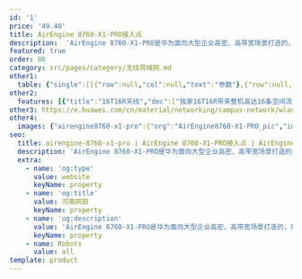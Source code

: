 ```yaml
---
id: '1'
price: '49.40'
title: AirEngine 8760-X1-PRO接入点
description:  'AirEngine 8760-X1-PRO是华为面向大型企业高密、高带宽场景打造的，符合Wi-Fi 6（802.11ax）标准，且拥有16天线的室内旗舰AP。它将适用于企业办公、政府、高教、普教等各行业的场景。 AirEngine 8760内置双频智能天线，高达16条空间流让整机速率达到10.75Gbps，享受光纤般的无线体验。默认支持软件定义射频，可以在双频，三频，以及双频+独立扫描射频三种模式间切换，以灵活满足高干扰或高密接入等多种场景的需要。经过独特设计的双频智能天线，有效提升信号的增益，且让信号随用户而动，让信号覆盖无死角。'
featured: true
order: 86
category: src/pages/category/无线局域网.md
other1: 
  table: {"single":[[{"row":null,"col":null,"text":"参数"},{"row":null,"col":null,"text":"AirEngine 8760-X1-PRO"}],[{"row":null,"col":null,"text":"尺寸（宽 x 深 x 高）"},{"row":null,"col":null,"text":"220mm×220mm×61mm"}],[{"row":null,"col":null,"text":"电源输入"},{"row":null,"col":null,"text":"DC：48V±10%\nPoE供电：满足802.3bt以太网供电标准"}],[{"row":null,"col":null,"text":"最大用户数"},{"row":null,"col":null,"text":"≤1024（双射频模式）\n≤1152（三射频模式）\n说明：使用环境不同实际用户数存在差异。"}],[{"row":null,"col":null,"text":"接口"},{"row":null,"col":null,"text":"2x10GE电口 + 1x10GE SFP+"}],[{"row":null,"col":null,"text":"蓝牙"},{"row":null,"col":null,"text":"蓝牙5.0"}],[{"row":null,"col":null,"text":"物联网"},{"row":null,"col":null,"text":"内置物联网插槽"}],[{"row":null,"col":null,"text":"工作温度"},{"row":null,"col":null,"text":" -10℃ ～+50℃"}],[{"row":null,"col":null,"text":"天线类型"},{"row":null,"col":null,"text":"内置智能天线"}],[{"row":null,"col":null,"text":"MIMO:空间流"},{"row":null,"col":null,"text":"2.4GHz: 4×4:4，5GHz: 12×12:8\n2.4GHz: 4×4:4，5GHz-0: 8×8:8，5GHz-1: 4x4:4"}],[{"row":null,"col":null,"text":"无线协议"},{"row":null,"col":null,"text":"802.11a/b/g/n/ac/ac Wave2/ax"}],[{"row":null,"col":null,"text":"最高速率"},{"row":null,"col":null,"text":"10.75Gbps"}]]}
other2:
  features: [{"title":"16T16R天线","dec":["独家16T16R带来整机高达16条空间流，吞吐量高达10.75Gbps（8 SS @ 160MHz，4SS @ 40MHz），为AR/VR，4K高清视频等大流量业务提供光纤一样的网络体验。"]},{"title":"智能天线","dec":["内置双频共口面智能天线，自动抑制干扰，覆盖半径提升20%，同位置信号强度提升100%，给用户带来稳定无死角的覆盖"]},{"title":"随时随地100Mbps","dec":["独家OFDMA与MU-MIMO整网联合调度，在高密接入下整网的性能大幅提升。同时，内置的独立射频扫描可主动探测网络环境，预测网络状态，持续的动态优化网络，保持整网100Mbps无处不在的用户体验"]}]
other3: https://e.huawei.com/cn/material/networking/campus-network/wlan/c118f27d5b75431b82f3eac30547966a
other4:
  images: {"airengine8760-x1-pro":{"org":"AirEngine8760-X1-PRO_pic","img":["bottom.webp","front.webp","front_left.webp","front_right.webp","front_top.webp","front_top_2.webp","rear_top.webp","top.webp"]}}
seo:
  title: airengine-8760-x1-pro | AirEngine 8760-X1-PRO接入点 | AirEngine 8700系列 | 室内接入点 | 无线局域网 | 企业网络
  description: 'AirEngine 8760-X1-PRO是华为面向大型企业高密、高带宽场景打造的，符合Wi-Fi 6（802.11ax）标准，且拥有16天线的室内旗舰AP。它将适用于企业办公、政府、高教、普教等各行业的场景。 AirEngine 8760内置双频智能天线，高达16条空间流让整机速率达到10.75Gbps，享受光纤般的无线体验。默认支持软件定义射频，可以在双频，三频，以及双频+独立扫描射频三种模式间切换，以灵活满足高干扰或高密接入等多种场景的需要。经过独特设计的双频智能天线，有效提升信号的增益，且让信号随用户而动，让信号覆盖无死角。'
  extra:
    - name: 'og:type'
      value: website
      keyName: property
    - name: 'og:title'
      value: 河南网田
      keyName: property
    - name: 'og:description'
      value: 'AirEngine 8760-X1-PRO是华为面向大型企业高密、高带宽场景打造的，符合Wi-Fi 6（802.11ax）标准，且拥有16天线的室内旗舰AP。它将适用于企业办公、政府、高教、普教等各行业的场景。 AirEngine 8760内置双频智能天线，高达16条空间流让整机速率达到10.75Gbps，享受光纤般的无线体验。默认支持软件定义射频，可以在双频，三频，以及双频+独立扫描射频三种模式间切换，以灵活满足高干扰或高密接入等多种场景的需要。经过独特设计的双频智能天线，有效提升信号的增益，且让信号随用户而动，让信号覆盖无死角。'
      keyName: property
    - name: Robots
      value: all
template: product
---
```

